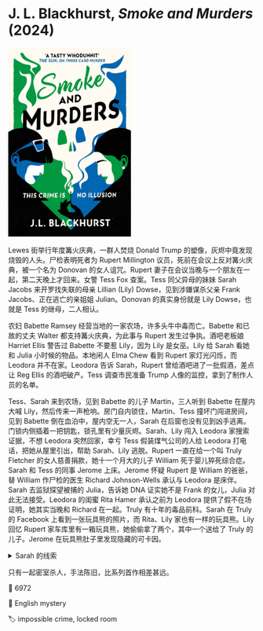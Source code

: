 # J. L. Blackhurst, <i>Smoke and Murders</i> (2024)

<img src=images/2024_cover.jpg width=250/>

Lewes 街举行年度篝火庆典，一群人焚烧 Donald Trump 的塑像，灰烬中竟发现烧毁的人头。尸检表明死者为 Rupert Millington 议员，死前在会议上反对篝火庆典，被一个名为 Donovan 的女人诅咒。Rupert 妻子在会议当晚与一个朋友在一起，第二天晚上才回来。女警 Tess Fox 查案。Tess 同父异母的妹妹 Sarah Jacobs 来开罗找失联的母亲 Lillian (Lily) Dowse，见到涉嫌谋杀父亲 Frank Jacobs、正在逃亡的亲姐姐 Julian。Donovan 的真实身份就是 Lily Dowse，也就是 Tess 的继母，二人相认。

农妇 Babette Ramsey 经营当地的一家农场，许多头牛中毒而亡。Babette 和已故的丈夫 Walter 都支持篝火庆典，为此事与 Rupert 发生过争执。酒吧老板娘 Harriet Ellis 警告过 Babette 不要惹 Lily，因为 Lily 是女巫。Lily 给 Sarah 看她和 Julia 小时候的物品。本地闲人 Elma Chew 看到 Rupert 家灯光闪烁，而 Leodora 并不在家。Leodora 告诉 Sarah，Rupert 曾给酒吧进了一批假酒，差点让 Reg Ellis 的酒吧破产。Tess 调查市民准备 Trump 人像的监控，拿到了制作人员的名单。

Tess、Sarah 来到农场，见到 Babette 的儿子 Martin，三人听到 Babette 在屋内大喊 Lily，然后传来一声枪响。房门自内锁住，Martin、Tess 撞坏门闯进房间，见到 Babette 倒在血泊中，屋内空无一人，Sarah 在后窗也没有见到凶手逃离。门锁内侧插着一把钥匙，锁孔里有少量灰烬。Sarah、Lily 闯入 Leodora 家搜索证据，不想 Leodora 突然回家，幸亏 Tess 假装煤气公司的人给 Leodora 打电话，把她从屋里引出，帮助 Sarah、Lily 逃脱。Rupert 一直在给一个叫 Truly Fletcher 的女人慈善捐款，她十一个月大的儿子 William 死于婴儿猝死综合症。Sarah 和 Tess 的同事 Jerome 上床。Jerome 怀疑 Rupert 是 William 的爸爸，替 William 作尸检的医生 Richard Johnson-Wells 承认与 Leodora 是床伴。Sarah 去监狱探望被捕的 Julia，告诉她 DNA 证实她不是 Frank 的女儿，Julia 对此无法接受。Leodora 的闺蜜 Rita Hamer 承认之前为 Leodora 提供了假不在场证明，她其实当晚和 Richard 在一起。Truly 有十年的毒品前科。Sarah 在 Truly 的 Facebook 上看到一张玩具熊的照片，而 Rita、Lily 家也有一样的玩具熊。Lily 回忆 Rupert 家车库里有一箱玩具熊，她偷偷拿了两个，其中一个送给了 Truly 的儿子。Jerome 在玩具熊肚子里发现隐藏的可卡因。

<details><summary>Sarah 的线索</summary>
Rupert 为了拿回装毒品的玩具熊杀死了 William，所以 Truly 杀死 Rupert，把人头藏在 Trump 人像中。Truly 的姐姐 Harriet 将 Tess 刺伤。Truly 杀死 Babette，把一把钥匙系上线，插在内侧的钥匙孔里，稍微往外拉开一点，然后在门外用第二把钥匙锁上门，拉线让内侧的钥匙深入锁孔，最后将线烧掉，所以钥匙孔里会有灰烬。Tess 等人听到 Babette 叫 Lily 的名字，是 Truly 在隔壁放录音。
</details>

只有一起密室杀人，手法陈旧，比系列首作相差甚远。

:link: 6972

:file_folder: English mystery

:label: impossible crime, locked room
